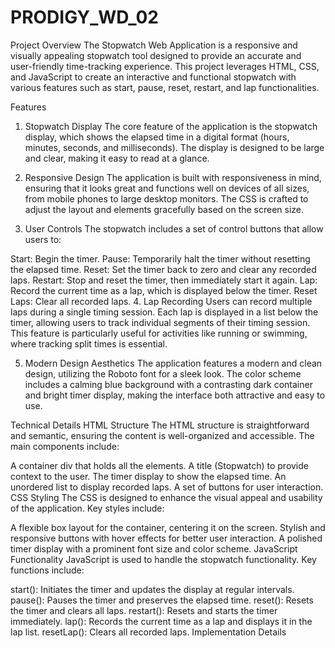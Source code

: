 # PRODIGY_WD_02
Project Overview
The Stopwatch Web Application is a responsive and visually appealing stopwatch tool designed to provide an accurate and user-friendly time-tracking experience. This project leverages HTML, CSS, and JavaScript to create an interactive and functional stopwatch with various features such as start, pause, reset, restart, and lap functionalities.

Features
1. Stopwatch Display
The core feature of the application is the stopwatch display, which shows the elapsed time in a digital format (hours, minutes, seconds, and milliseconds). The display is designed to be large and clear, making it easy to read at a glance.

2. Responsive Design
The application is built with responsiveness in mind, ensuring that it looks great and functions well on devices of all sizes, from mobile phones to large desktop monitors. The CSS is crafted to adjust the layout and elements gracefully based on the screen size.

3. User Controls
The stopwatch includes a set of control buttons that allow users to:

Start: Begin the timer.
Pause: Temporarily halt the timer without resetting the elapsed time.
Reset: Set the timer back to zero and clear any recorded laps.
Restart: Stop and reset the timer, then immediately start it again.
Lap: Record the current time as a lap, which is displayed below the timer.
Reset Laps: Clear all recorded laps.
4. Lap Recording
Users can record multiple laps during a single timing session. Each lap is displayed in a list below the timer, allowing users to track individual segments of their timing session. This feature is particularly useful for activities like running or swimming, where tracking split times is essential.

5. Modern Design Aesthetics
The application features a modern and clean design, utilizing the Roboto font for a sleek look. The color scheme includes a calming blue background with a contrasting dark container and bright timer display, making the interface both attractive and easy to use.

Technical Details
HTML Structure
The HTML structure is straightforward and semantic, ensuring the content is well-organized and accessible. The main components include:

A container div that holds all the elements.
A title (Stopwatch) to provide context to the user.
The timer display to show the elapsed time.
An unordered list to display recorded laps.
A set of buttons for user interaction.
CSS Styling
The CSS is designed to enhance the visual appeal and usability of the application. Key styles include:

A flexible box layout for the container, centering it on the screen.
Stylish and responsive buttons with hover effects for better user interaction.
A polished timer display with a prominent font size and color scheme.
JavaScript Functionality
JavaScript is used to handle the stopwatch functionality. Key functions include:

start(): Initiates the timer and updates the display at regular intervals.
pause(): Pauses the timer and preserves the elapsed time.
reset(): Resets the timer and clears all laps.
restart(): Resets and starts the timer immediately.
lap(): Records the current time as a lap and displays it in the lap list.
resetLap(): Clears all recorded laps.
Implementation Details
